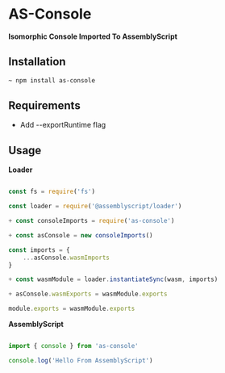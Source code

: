 # AS-Console
**Isomorphic Console Imported To AssemblyScript**

## Installation

```bash
~ npm install as-console
```

## Requirements

- Add --exportRuntime flag

## Usage

**Loader**

```js

const fs = require('fs')

const loader = require('@assemblyscript/loader')

+ const consoleImports = require('as-console')

+ const asConsole = new consoleImports()

const imports = {
    ...asConsole.wasmImports
}

+ const wasmModule = loader.instantiateSync(wasm, imports)

+ asConsole.wasmExports = wasmModule.exports

module.exports = wasmModule.exports

```

**AssemblyScript**

```js

import { console } from 'as-console'

console.log('Hello From AssemblyScript')

```